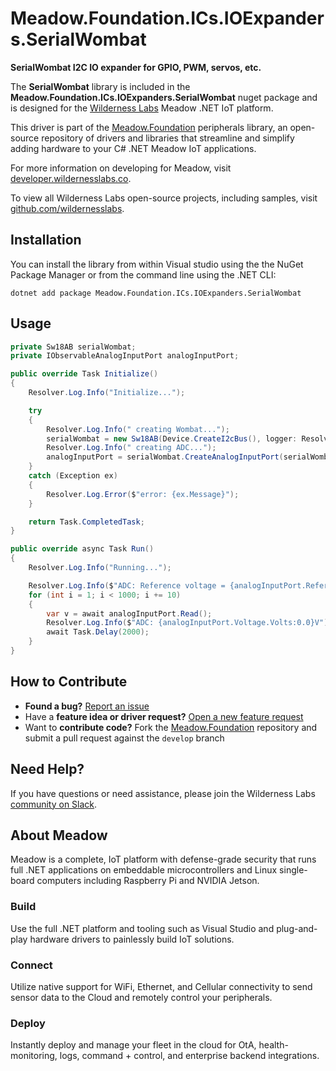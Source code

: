 # Meadow.Foundation.ICs.IOExpanders.SerialWombat

**SerialWombat I2C IO expander for GPIO, PWM, servos, etc.**

The **SerialWombat** library is included in the **Meadow.Foundation.ICs.IOExpanders.SerialWombat** nuget package and is designed for the [Wilderness Labs](www.wildernesslabs.co) Meadow .NET IoT platform.

This driver is part of the [Meadow.Foundation](https://developer.wildernesslabs.co/Meadow/Meadow.Foundation/) peripherals library, an open-source repository of drivers and libraries that streamline and simplify adding hardware to your C# .NET Meadow IoT applications.

For more information on developing for Meadow, visit [developer.wildernesslabs.co](http://developer.wildernesslabs.co/).

To view all Wilderness Labs open-source projects, including samples, visit [github.com/wildernesslabs](https://github.com/wildernesslabs/).

## Installation

You can install the library from within Visual studio using the the NuGet Package Manager or from the command line using the .NET CLI:

`dotnet add package Meadow.Foundation.ICs.IOExpanders.SerialWombat`
## Usage

```csharp
private Sw18AB serialWombat;
private IObservableAnalogInputPort analogInputPort;

public override Task Initialize()
{
    Resolver.Log.Info("Initialize...");

    try
    {
        Resolver.Log.Info(" creating Wombat...");
        serialWombat = new Sw18AB(Device.CreateI2cBus(), logger: Resolver.Log);
        Resolver.Log.Info(" creating ADC...");
        analogInputPort = serialWombat.CreateAnalogInputPort(serialWombat.Pins.WP0);
    }
    catch (Exception ex)
    {
        Resolver.Log.Error($"error: {ex.Message}");
    }

    return Task.CompletedTask;
}

public override async Task Run()
{
    Resolver.Log.Info("Running...");

    Resolver.Log.Info($"ADC: Reference voltage = {analogInputPort.ReferenceVoltage.Volts:0.0}V");
    for (int i = 1; i < 1000; i += 10)
    {
        var v = await analogInputPort.Read();
        Resolver.Log.Info($"ADC: {analogInputPort.Voltage.Volts:0.0}V");
        await Task.Delay(2000);
    }
}

```
## How to Contribute

- **Found a bug?** [Report an issue](https://github.com/WildernessLabs/Meadow_Issues/issues)
- Have a **feature idea or driver request?** [Open a new feature request](https://github.com/WildernessLabs/Meadow_Issues/issues)
- Want to **contribute code?** Fork the [Meadow.Foundation](https://github.com/WildernessLabs/Meadow.Foundation) repository and submit a pull request against the `develop` branch


## Need Help?

If you have questions or need assistance, please join the Wilderness Labs [community on Slack](http://slackinvite.wildernesslabs.co/).
## About Meadow

Meadow is a complete, IoT platform with defense-grade security that runs full .NET applications on embeddable microcontrollers and Linux single-board computers including Raspberry Pi and NVIDIA Jetson.

### Build

Use the full .NET platform and tooling such as Visual Studio and plug-and-play hardware drivers to painlessly build IoT solutions.

### Connect

Utilize native support for WiFi, Ethernet, and Cellular connectivity to send sensor data to the Cloud and remotely control your peripherals.

### Deploy

Instantly deploy and manage your fleet in the cloud for OtA, health-monitoring, logs, command + control, and enterprise backend integrations.


